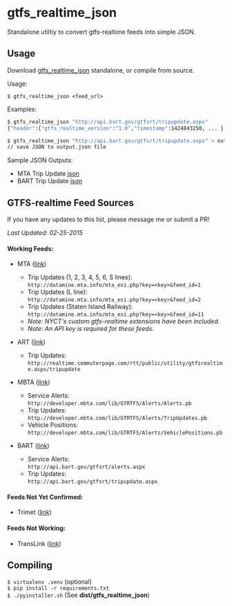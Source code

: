 # gtfs_realtime_json
Standalone utiltiy to convert gtfs-realtime feeds into simple JSON.

## Usage

Download [gtfs_realtime_json](https://github.com/harrytruong/gtfs_realtime_json/blob/master/dist/gtfs_realtime_json?raw=true) standalone, or compile from source.

Usage: 
```
$ gtfs_realtime_json <feed_url>
```

Examples:
```bash
$ gtfs_realtime_json "http://api.bart.gov/gtfsrt/tripupdate.aspx"
{"header":{"gtfs_realtime_version":"1.0","timestamp":1424843250, ... }

$ gtfs_realtime_json "http://api.bart.gov/gtfsrt/tripupdate.aspx" > output.json
// save JSON to output.json file
```

Sample JSON Outputs: 
  - MTA Trip Update [json](samples/mta-trip-updates.json)
  - BART Trip Update [json](samples/bart-trip-updates.json)

## GTFS-realtime Feed Sources

If you have any updates to this list, please message me or submit a PR!

*Last Updated: 02-25-2015*

#### Working Feeds:
  - MTA ([link](http://datamine.mta.info/))
     - Trip Updates (1, 2, 3, 4, 5, 6, S lines):  
       `http://datamine.mta.info/mta_esi.php?key=<key>&feed_id=1`
     - Trip Updates (L line):  
       `http://datamine.mta.info/mta_esi.php?key=<key>&feed_id=2`
     - Trip Updates (Staten Island Railway):  
       `http://datamine.mta.info/mta_esi.php?key=<key>&feed_id=11`
     - *Note: NYCT's custom gtfs-realtime extensions have been included.*
     - *Note: An API key is required for these feeds.*
  
  - ART ([link](http://www.arlingtontransit.com/pages/rider-tools/tools-for-developers/))
     - Trip Updates:  
       `http://realtime.commuterpage.com/rtt/public/utility/gtfsrealtime.aspx/tripupdate`
  
  - MBTA ([link](http://realtime.mbta.com/Portal/))
     - Service Alerts:  
       `http://developer.mbta.com/lib/GTRTFS/Alerts/Alerts.pb`
     - Trip Updates:  
       `http://developer.mbta.com/lib/GTRTFS/Alerts/TripUpdates.pb`
     - Vehicle Positions:  
       `http://developer.mbta.com/lib/GTRTFS/Alerts/VehiclePositions.pb`
  
  - BART ([link](http://www.bart.gov/schedules/developers/gtfs-realtime))
     - Service Alerts:  
       `http://api.bart.gov/gtfsrt/alerts.aspx`
     - Trip Updates:  
       `http://api.bart.gov/gtfsrt/tripupdate.aspx`


#### Feeds Not Yet Confirmed:
  - Trimet ([link](http://developer.trimet.org/GTFS.shtml))

#### Feeds Not Working:
  - TransLink ([link](https://gtfsrt.api.translink.com.au/))

## Compiling

`$ virtualenv .venv` (optional)  
`$ pip install -r requirements.txt`  
`$ ./pyinstaller.sh` (See **dist/gtfs_realtime_json**)
